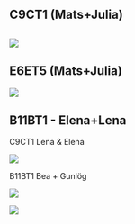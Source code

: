
## C9CT1 (Mats+Julia)

![](https://ws.spraakbanken.gu.se/ws/swell/png?23-02-2018%20%E2%90%A4%20Hej%20Maria%3A1%3A'firstname%3Afemale'%20!%20%E2%90%A4%20Jag%20%C3%A4r%3AL%3AL-W%20bra%20.%20Hoppas%20at%3AO%20allt%20%C3%A4r%20bra%20med%20dih%3AO%20ocks%C3%A5%20.%20Jag%20saknar%20dig%20mycket%20.%20Jag%20har%20l%C3%A4st%20ditt%20mejlet%3AM-DEF%20.%20%E2%90%A4%20Jag%20ger%20dig%20n%C3%A5got%3AM-NUM%20tips%20f%C3%B6r%20att%20hitta%20nya%20v%C3%A4nner%20d%C3%A4r%20.%20%E2%90%A4%20F%C3%B6r%20det%20f%C3%B6rsta%20f%C3%B6rs%C3%B6ka%3AM-VERB%20du%3AC%20att%20prata%20med%20dina%20arbetskamrater%20mellan~mellan%3AL%3AL-W%20pause%3AO%20eller%20lunch%3AO-COMP%20tid%20.%20Du%20kan%20g%C3%A5%20och%20ha%3AL%3AL-W%20kaffee%3AO%20p%C3%A5%20fritiden%20eller%20can%3AO%3AS-finV%20du%40s70~%40s70%20bjuda%20de%3AM-CASE%20p%C3%A5%20middagen%3AM-DEF%20p%C3%A5%20helgen%20.%20%E2%90%A4%20%C3%84ven~%C3%84ven%3AS-adv%20kan%40s80~%40s80%3AS-finV%20du%40s81~%40s81%3AC%20g%C3%A5%20p%C3%A5%20bio%20p%C3%A5%20fritiden%20.%20Dessutom%20f%C3%B6rs%C3%B6ka%3AM-VERB%20att%20prata%20dina%20grannar%20.%20F%C3%B6r%20det%20kan%20du%20bjuda%20de%40s100~%40s100%3AM-CASE%20p%C3%A5%3AS-R%20hemma~hemma%3AL-W%3AS-adv%20.%20Du%20kan%20k%C3%A4nner%3AM-VERB%20mer~mer%3AS-adv%20dina%20grannar%20om%20du%20g%C3%A5%40s112~%40s112%3AM-VERB%20att%40s113~%40s113%3AS-W%20promenera~promenera%3AM-VERB%20med%20dem%20p%C3%A5%20fritiden%20.%20F%C3%B6rs%C3%B6k%20att%20m%C3%B6ten%3AL%3AL-W%20dina%20grannar%20snart%20!%20Jag%20hoppas%20att%20mina%20tips%20fungerar%20f%C3%B6r%20dig%20.%20%E2%90%A4%20Vi%20ses%20snart%20!%20%E2%90%A4%20Kram%20%E2%90%A4%20Kim%3A2%3A'firstname%3Aunknown'%20Johansson%3A3%3Asurname%20%E2%90%A4%2F%2F23-02-2018%20%E2%90%A4%20Hej%20Maria%20!%20%E2%90%A4%20Jag%20m%C3%A5r%20bra%20.%20Hoppas%20att%20allt%20%C3%A4r%20bra%20med%20dig%20ocks%C3%A5%20.%20Jag%20saknar%20dig%20mycket%20.%20Jag%20har%20l%C3%A4st%20ditt%20mejl%20.%20%E2%90%A4%20Jag%20ger%20dig%20n%C3%A5gra%20tips%20f%C3%B6r%20att%20hitta%20nya%20v%C3%A4nner%20d%C3%A4r%20.%20%E2%90%A4%20F%C3%B6r%20det%20f%C3%B6rsta%20f%C3%B6rs%C3%B6k%20att%20prata%20med%20dina%20arbetskamrater%20under~mellan%20en~mellan%20paus%20eller%20lunchtid%20.%20Du%20kan%20g%C3%A5%20och%20dricka%20kaffe%20p%C3%A5%20fritiden%20eller%20du~%40s70%20kan%20bjuda%20dem%20p%C3%A5%20middag%20p%C3%A5%20helgen%20.%20%E2%90%A4%20Du~%40s81%20kan~%40s80%20%C3%A4ven~%C3%84ven%20g%C3%A5%20p%C3%A5%20bio%20p%C3%A5%20fritiden%20.%20Dessutom%20f%C3%B6rs%C3%B6k%20att%20prata%20med%3AS-M%20dina%20grannar%20.%20F%C3%B6r%20att%3AS-M%20g%C3%B6ra%3AL-M%20det%20kan%20du%20bjuda%20hem~hemma%20dem~%40s100%20.%20Du%20kan%20l%C3%A4ra%3AL-M%20k%C3%A4nna%20dina%20grannar%20mer~mer%20om%20du%20g%C3%A5r~%40s112%20och~%40s113%20promenerar~promenera%20med%20dem%20p%C3%A5%20fritiden%20.%20F%C3%B6rs%C3%B6k%20att%20tr%C3%A4ffa%20dina%20grannar%20snart%20!%20Jag%20hoppas%20att%20mina%20tips%20fungerar%20f%C3%B6r%20dig%20.%20%E2%90%A4%20Vi%20ses%20snart%20!%20%E2%90%A4%20Kram%20%E2%90%A4%20Kim%20Johansson%20%E2%90%A4)
---

## E6ET5 (Mats+Julia)

![](https://ws.spraakbanken.gu.se/ws/swell/png?'%EF%BB%BF%20Tusen'%20g%C3%A5nger%20starkare%20%E2%90%A4%20Novellen%3AL-FL%20%22%20Tusen%20g%C3%A5nger%20starkare%20%22%20av%20Christina%20Herrstr%C3%B6m%20handlar%20om%20en%20v%C3%A4ldigt%20viktig%20fr%C3%A5ga%20i%20samh%C3%A4llet%20%2C%20om%20styrkan%20mellan%20de%20tv%C3%A5%20k%C3%B6nen%20%28%20flickor%20och%20pojkar%20%29%20i%20skolan%20.%40s35~%40s35%3AP-W%20D%C3%A4r%3AC%20det%20bara%20%C3%A4r%20de%20starka%20pojkarna%20som%20kan%20ha%20sina%20r%C3%A4ttigheter%20och%20g%C3%B6ra%20som%20de%20vill%20medan%20de%20svaga%20eleverna%20inte%20f%C3%A5r%20g%C3%B6ra%20n%C3%A5got%20annat%20%C3%A4n%20att%20sitta%20ensamma%20och%20lyda%20order%20.%20%E2%90%A4%20I%20de%20l%C3%A4gre%20klasserna%20var%20de%20en%20glad%20klass%20%2C%20livliga%20%2C%20upprymda%20%2C%20fulla%20av%20energi%20och%20gl%C3%A4dje%20%2C%20pigga%20%2C%20laddade%20och%20livfulla%20.%20Medan%20nu%20%C3%A4r%20det%20bara%20de%20starka%20pojkarna%20som%20har%20makt%20och%20det%20finns%20inte%20ens%20utrymme%20till%20att%20n%C3%A5gon%20flicka%20dyker%20upp%20och%20bekr%C3%A4ftar%20sig%20sj%C3%A4lv%20med%20sin%20egen%20personlighet%20.%20M%C3%A5nga%20gr%C3%A4nser%20ritades%20mellan%20k%C3%B6nen%20men%20man%20l%C3%A5tsades%20inte%20se%20dem%20eftersom%20man%20inte%20fick%20se%20dem%20och%20prata%20om%20dem%3AP-M%20allts%C3%A5%20fanns%20det%20ingen%20j%C3%A4mst%C3%A4lldhet%20.%20%E2%90%A4%20Allting%20fortsatt%3AM-VERB%20s%C3%A5%20h%C3%A4r%20tills%20Saga%20kom%20.%20Saga%20%2C%20den%20starka%20tjejen%20som%20har%20ett%20stort%20sj%C3%A4lvf%C3%B6rtroende%20%2C%20sina%20egna%20tankar%20och%20sin%20unika%20personlighet%20.%20Saga%20p%C3%A5verkar%20hela%20klassen%20i%20synnerhet%20%2C%3AP-R%20Signe%20%2C%20den%20blyga%20och%20tillbakadragna%20tjejen%20som%20%C3%A4r%20ensam%20och%20r%C3%A4dd%20f%C3%B6r%20allt%20.%40s205~%40s205%3AP-W%20D%C3%A4r%3AC%20Sagas%20styrka%20g%C3%B6r%20s%C3%A5%20att%20det%20blir%20tv%C3%A5%20planhalvor%20i%20klassen%3AP-M%20en%20f%C3%B6r%20killarna%20och%20en%20f%C3%B6r%20tjejerna%20.%20Alla%20b%C3%B6rjar%20nu%20se%20reglarna%3AM-F%20som%20var%20g%C3%B6mda%20och%20man%20inte%20fick%20tala%20om%20dem%3AS-R%20.%20Dessutom%20b%C3%B6jar%3AO%20de%20t%C3%A4nka%20att%20nu%20finns%20det%20n%C3%A5gon%20som%20kan%20g%C3%B6ra%20om%C3%B6jliga%20saker%20och%20inte%20bryr%20sig%20om%20vad%20de%3AS-R%20alla%20andra%20tycker%20om%20detta%20.%20Signes%20tankar%20b%C3%B6rjar%20ocks%C3%A5%20p%C3%A5verkas%20av%20Saga%20d%C3%A4r%20hon%20dr%C3%B6mmer%20om%20att%20Saga%20blir%20n%C3%A5gonting%20stort%20i%20framtiden%20och%20visar%20f%C3%B6r%20hela%20v%C3%A4rlden%20vad%20en%20kvinna%20kan%20g%C3%B6ra%20f%C3%B6r%20denna%20v%C3%A4rld%20.%20Allts%C3%A5%20kan%20man%20se%20att%20Signe%20blir%20%C3%A4nnu%20starkare%20nu%20men%20bara%20inifr%C3%A5n%20.%20%E2%90%A4%20Idag%20h%C3%A4nder%20det%20f%C3%B6r%3AS-R%20s%C3%A4llan%20att%20man%20ser%20planhalvor%20i%20de%20svenska%20skolorna%20respektive%20det%20svenska%20samh%C3%A4llet%20eftersom%20de%20gr%C3%A4nserna%3AM-DEF%20som%20fanns%20mellan%20kvinnor%20och%20m%C3%A4n%20har%40s342~%40s342%20n%C3%A4stan%3AS-adv%20f%C3%B6rsvunnit%20.%20K%C3%B6n%20idag%20spelar%20inte%20en%20stor%20roll%20i%20samh%C3%A4llet%20och%20skillnaden%20mellan%20de%20tv%C3%A5%20k%C3%B6nen%20%C3%A4r%20liten%20.%20Om%20det%20h%C3%A4nder%20att%20det%20finns%20planhalvor%20s%C3%A5%20kan%20det%20bero%20p%C3%A5%20blyghet%20%2C%20os%C3%A4kerhet%20%2C%20r%C3%A4dsla%20eller%20socialfobi%3AO-COMP%20.%20I%20detta%20sammanhang%20har%20jag%20en%20tanke%20om%20planhalvor%20i%20skolan%20eller%20i%20samh%C3%A4llet%20%C3%A4r%3AS-R%20att%20om%20barn%20i%20skolan%20v%C3%A4xer%20upp%20med%20aggressivitet%20mot%20varandra%20kan%20det%20p%C3%A5verka%20deras%20roll%20i%20samh%C3%A4llet%20negativt%20i%20framtiden%20som%20m%C3%A4n%20och%20kvinnor%20.%20D%C3%A4r%20de%40s426~%40s426%20kommer%3AS-finV%20att%20utmana%20varandra%20ist%C3%A4llet%20f%C3%B6r%20att%20de%20medverkar%20tillsammans%20f%C3%B6r%20att%20utveckla%20samh%C3%A4llet%20.%20Detta%20kan%20p%C3%A5%20n%C3%A5got%20s%C3%A4tt%20f%C3%B6rhindra%20att%20utvecklingen%20g%C3%A5r%20snabbare%20i%20detta%3AM-DEF%20samh%C3%A4lle%3AM-DEF%20.%20%E2%90%A4%20Vem%20%C3%A4r%20det%20som%20%C3%A4r%20sj%C3%A4lvs%C3%A4ker%20%2C%20personlig%20%2C%20som%20kan%20bekr%C3%A4fta%20sig%20sj%C3%A4lv%20med%20sin%20unik%3AM-DEF%20personlighet%20%2C%20uttrycka%20sig%20utan%20att%20bry%20sig%20om%20vad%20de%20andra%20ska%20s%C3%A4ga%20och%20som%20inte%20%C3%A4r%20r%C3%A4dd%20f%C3%B6r%20n%C3%A5gon%20eller%20n%C3%A5got%20%3F%20Jo%20%2C%20det%20%C3%A4r%20den%20starka%20personen%20som%20har%20alla%20de%20h%C3%A4r%20egenskaperna%20%2C%20det%20%C3%A4r%20Saga%20.%20Men%20det%20%C3%A4r%20v%C3%A4rt%20att%20n%C3%A4mna%20att%20styrkan%20kommer%20inifr%C3%A5n%20f%C3%B6rst%20.%20D%C3%A4rf%C3%B6r%20tror%20jag%20att%20Signe%20%C3%A4r%40s533~%40s533%3AS-CON%20p%C3%A5~%40s533%20v%C3%A4g~%40s533%20till~%40s533%20att%20bli%20stark%20som%20Saga%20%C3%A4ven%20om%20jag%20inte%20har%20l%C3%A4st%20hela%20romanen%20.%20%E2%90%A4%20Att%20vara%20stark%20betyder%20att%20ha%20alla%20de%20ovanst%C3%A5ende%20egenskaperna%20men%20att%20vara%20j%C3%A4mlik%20%C3%A4r%20att%20ha%20samma%20v%C3%A4rde%20som%20de%3AS-R%20alla%20andra%20.%20Ingen%20har%20h%C3%B6gre%20v%C3%A4rde%20%C3%A4n%20n%C3%A5gon%20annan%20i%20samh%C3%A4llet%20%2C%20inte%20ens%20killarna%20.%20J%C3%A4mlik%20%C3%A4r%20Saga%20%2C%20tycker%20Signe%20.%20%E2%90%A4%20N%C3%A4r%20n%C3%A5gon%20stark%20person%20kommer%20och%20v%C3%A5gar%20protestera%20mot%20or%C3%A4ttvisan%20och%20f%C3%B6rtrycket%20kommer%20de%20or%C3%A4ttvisa%20personerna%20som%20vill%20ha%20makt%20naturligtvis%20att%20reagera%20mot%20detta%20.%20Det%20som%20har%20h%C3%A4nt%20med%20Saga%20.%20Killarna%20som%20%C3%A4r%20machoegon%20har%20blivit%20uppr%C3%B6rda%20p%C3%A5%20henne%20f%C3%B6r%20de%20tycker%20att%20det%20bara%20%C3%A4r%20de%20som%20har%20r%C3%A4tt%20att%20g%C3%B6ra%20vad%20som%20helst%20i%20klassen%20.%20%C3%84ven%20l%C3%A4rarna%20%2C%20de%20har%20ocks%C3%A5%20blivit%20arga%20p%C3%A5%20henne%20eftersom%20hon%20%C3%A4r%20en%3AM-DEF%20tjej%20%2C%20och%20tjejen%3AO%20f%C3%A5r%20inte%20protestera%20d%C3%A5%3AS-R%20.%20%E2%90%A4%20J%C3%A4mst%C3%A4lldheten%20i%20ett%20samh%C3%A4lle%20%C3%A4r%20den%20grunden%3AM-DEF%20som%20hj%C3%A4lper%20detta%20samh%C3%A4lles%20utveckling%20att%20g%C3%A5%20snabbare%20.%20D%C3%A4rf%C3%B6r%20anser%20jag%20att%20man%20alltid%20borde%20f%C3%B6rs%C3%B6ka%20sudda%20ut%20gr%C3%A4nsen%20mellan%20flicka%20och%20pojke%20%2C%20kvinna%20och%20man%20.%20Det%20kan%20man%20g%C3%B6ra%20genom%20att%20ge%20dem%20samma%20r%C3%A4ttigheter%20och%20skyldigheter%20.%20Denna%20fr%C3%A5ga%20p%C3%A5minde%20mig%20om%20ett%20fint%20ordspr%C3%A5k%20som%20jag%20har%20l%C3%A4st%20n%C3%A5gon%20g%C3%A5ng%20och%20det%20har%20f%C3%A5tt%20mig%20att%20skratta%20mycket%20%2C%20%22%20Kvinnorna%20m%C3%A5ste%20bli%20b%C3%A4ttre%20p%C3%A5%20tre%20omr%C3%A5den%20om%20de%20vill%20uppn%C3%A5%20full%20j%C3%A4mst%C3%A4lldhet%20med%20m%C3%A4nnen%20'%3A'%20de%20m%C3%A5ste%20sluta%20att%20vara%20r%C3%A4dda%20f%C3%B6r%20m%C3%B6ss%20%2C%20de%20m%C3%A5ste%20delta%20i%20tyngdlyftningst%C3%A4vlingar%20och%20de%20m%C3%A5ste%20l%C3%A4ra%20sig%20att%20komponera%20musik%20.%20%22%20%E2%90%A4%20Jag%20ska%20bara%20plocka%20ut%20ett%20citat%20f%C3%B6r%20jag%20har%20skrivit%20f%C3%B6r%20mycket%20nu%20.%20%E2%90%A4%20%22%20Det%20var%20det%20som%20hade%20h%C3%A4nt%20.%20Hos%20mig%20%2C%20hos%20oss%20%2C%20p%C3%A5%20v%C3%A5r%20skolg%C3%A5rd%20.%20Speglarna%20blev%20viktigare%20%C3%A4n%20allt%20%22%20Jag%20har%20valt%20detta%20citat%20eftersom%20det%20som%3AS-R%20fortfarande%20h%C3%A4nder%20i%20samh%C3%A4llet%20.%20Det%20ber%C3%B6rde%20mig%20f%C3%B6r%20jag%20hade%3AM-VERB%20m%C3%B6tt%20m%C3%A5nga%20som%20t%C3%A4nker%20s%C3%A5%20h%C3%A4r%20.%20De%20bryr%20sig%20bara%20om%20utseendet%20utan%20att%20t%C3%A4nka%20p%C3%A5%20det%20som%20ligger%3AL-W%20i%20huvudet%20.%20Jag%20tycker%20att%20man%20kan%20vara%20v%C3%A4ldigt%20snygg%20och%20duktig%20p%C3%A5%20samma%20g%C3%A5ng%20.%20%E2%90%A4%20Kim%3A1%3A'firstname%3Aunknown'%20Svensson%3A2%3Asurname%20%E2%90%A4%20%E2%90%A4%20%E2%90%A4%20%E2%90%A4%20%E2%90%A4%20%E2%90%A4%20%E2%90%A4%20%E2%90%A4%20%E2%90%A4%20%E2%90%A4%20%E2%90%A4%2F%2F'%EF%BB%BF%20Tusen'%20g%C3%A5nger%20starkare%20%E2%90%A4%20Novellen%20%22%20Tusen%20g%C3%A5nger%20starkare%20%22%20av%20Christina%20Herrstr%C3%B6m%20handlar%20om%20en%20v%C3%A4ldigt%20viktig%20fr%C3%A5ga%20i%20samh%C3%A4llet%20%2C%20om%20styrkan%20mellan%20de%20tv%C3%A5%20k%C3%B6nen%20(%20flickor%20och%20pojkar%20)%20i%20skolan%20%2C~%40s35%20d%C3%A4r%20det%20bara%20%C3%A4r%20de%20starka%20pojkarna%20som%20kan%20ha%20sina%20r%C3%A4ttigheter%20och%20g%C3%B6ra%20som%20de%20vill%20medan%20de%20svaga%20eleverna%20inte%20f%C3%A5r%20g%C3%B6ra%20n%C3%A5got%20annat%20%C3%A4n%20att%20sitta%20ensamma%20och%20lyda%20order%20.%20%E2%90%A4%20I%20de%20l%C3%A4gre%20klasserna%20var%20de%20en%20glad%20klass%20%2C%20livliga%20%2C%20upprymda%20%2C%20fulla%20av%20energi%20och%20gl%C3%A4dje%20%2C%20pigga%20%2C%20laddade%20och%20livfulla%20.%20Medan%20nu%20%C3%A4r%20det%20bara%20de%20starka%20pojkarna%20som%20har%20makt%20och%20det%20finns%20inte%20ens%20utrymme%20till%20att%20n%C3%A5gon%20flicka%20dyker%20upp%20och%20bekr%C3%A4ftar%20sig%20sj%C3%A4lv%20med%20sin%20egen%20personlighet%20.%20M%C3%A5nga%20gr%C3%A4nser%20ritades%20mellan%20k%C3%B6nen%20men%20man%20l%C3%A5tsades%20inte%20se%20dem%20eftersom%20man%20inte%20fick%20se%20dem%20och%20prata%20om%20dem%2C%20allts%C3%A5%20fanns%20det%20ingen%20j%C3%A4mst%C3%A4lldhet%20.%20%E2%90%A4%20Allting%20fortsatte%20s%C3%A5%20h%C3%A4r%20tills%20Saga%20kom%20.%20Saga%20%2C%20den%20starka%20tjejen%20som%20har%20ett%20stort%20sj%C3%A4lvf%C3%B6rtroende%20%2C%20sina%20egna%20tankar%20och%20sin%20unika%20personlighet%20.%20Saga%20p%C3%A5verkar%20hela%20klassen%20%2C%3AP-M%20i%20synnerhet%20Signe%20%2C%20den%20blyga%20och%20tillbakadragna%20tjejen%20som%20%C3%A4r%20ensam%20och%20r%C3%A4dd%20f%C3%B6r%20allt%20%2C~%40s205%20d%C3%A4r%20Sagas%20styrka%20g%C3%B6r%20s%C3%A5%20att%20det%20blir%20tv%C3%A5%20planhalvor%20i%20klassen%2C%20en%20f%C3%B6r%20killarna%20och%20en%20f%C3%B6r%20tjejerna%20.%20Alla%20b%C3%B6rjar%20nu%20se%20reglerna%20som%20var%20dolda%20och%20man%20inte%20fick%20tala%20om%20.%20Dessutom%20b%C3%B6rjar%20de%20t%C3%A4nka%20att%20nu%20finns%20det%20n%C3%A5gon%20som%20kan%20g%C3%B6ra%20om%C3%B6jliga%20saker%20och%20inte%20bryr%20sig%20om%20vad%20alla%20andra%20tycker%20om%20detta%20.%20Signes%20tankar%20b%C3%B6rjar%20ocks%C3%A5%20p%C3%A5verkas%20av%20Saga%20d%C3%A4r%20hon%20dr%C3%B6mmer%20om%20att%20Saga%20blir%20n%C3%A5gonting%20stort%20i%20framtiden%20och%20visar%20f%C3%B6r%20hela%20v%C3%A4rlden%20vad%20en%20kvinna%20kan%20g%C3%B6ra%20f%C3%B6r%20denna%20v%C3%A4rld%20.%20Allts%C3%A5%20kan%20man%20se%20att%20Signe%20blir%20%C3%A4nnu%20starkare%20nu%20men%20bara%20inifr%C3%A5n%20.%20%E2%90%A4%20Idag%20h%C3%A4nder%20det%20s%C3%A4llan%20att%20man%20ser%20planhalvor%20i%20de%20svenska%20skolorna%20respektive%20det%20svenska%20samh%C3%A4llet%20eftersom%20de%20gr%C3%A4nser%20som%20fanns%20mellan%20kvinnor%20och%20m%C3%A4n%20n%C3%A4stan%20'har%20'~%40s342%20f%C3%B6rsvunnit%20.%20K%C3%B6n%20idag%20spelar%20inte%20en%20stor%20roll%20i%20samh%C3%A4llet%20och%20skillnaden%20mellan%20de%20tv%C3%A5%20k%C3%B6nen%20%C3%A4r%20liten%20.%20Om%20det%20h%C3%A4nder%20att%20det%20finns%20planhalvor%20s%C3%A5%20kan%20det%20bero%20p%C3%A5%20blyghet%20%2C%20os%C3%A4kerhet%20%2C%20r%C3%A4dsla%20eller%20social%20fobi%20.%20I%20detta%20sammanhang%20har%20jag%20en%20tanke%20om%20planhalvor%20i%20skolan%20eller%20i%20samh%C3%A4llet%20%2C%3AC%20att%20om%20barn%20i%20skolan%20v%C3%A4xer%20upp%20med%20aggressivitet%20mot%20varandra%20kan%20det%20p%C3%A5verka%20deras%20roll%20i%20samh%C3%A4llet%20negativt%20i%20framtiden%20som%20m%C3%A4n%20och%20kvinnor%20.%20D%C3%A4r%20kommer%20de~%40s426%20att%20utmana%20varandra%20ist%C3%A4llet%20f%C3%B6r%20att%20de%20medverkar%20tillsammans%20f%C3%B6r%20att%20utveckla%20samh%C3%A4llet%20.%20Detta%20kan%20p%C3%A5%20n%C3%A5got%20s%C3%A4tt%20f%C3%B6rhindra%20att%20utvecklingen%20g%C3%A5r%20snabbare%20i%20samh%C3%A4llet%20.%20%E2%90%A4%20Vem%20%C3%A4r%20det%20som%20%C3%A4r%20sj%C3%A4lvs%C3%A4ker%20%2C%20personlig%20%2C%20som%20kan%20bekr%C3%A4fta%20sig%20sj%C3%A4lv%20med%20sin%20unika%20personlighet%20%2C%20uttrycka%20sig%20utan%20att%20bry%20sig%20om%20vad%20de%20andra%20ska%20s%C3%A4ga%20och%20som%20inte%20%C3%A4r%20r%C3%A4dd%20f%C3%B6r%20n%C3%A5gon%20eller%20n%C3%A5got%20%3F%20Jo%20%2C%20det%20%C3%A4r%20den%20starka%20personen%20som%20har%20alla%20de%20h%C3%A4r%20egenskaperna%20%2C%20det%20%C3%A4r%20Saga%20.%20Men%20det%20%C3%A4r%20v%C3%A4rt%20att%20n%C3%A4mna%20att%20styrkan%20kommer%20inifr%C3%A5n%20f%C3%B6rst%20.%20D%C3%A4rf%C3%B6r%20tror%20jag%20att%20Signe%20%C3%A4r~%40s533%20p%C3%A5~%40s533%20'v%C3%A4g%20'~%40s533%20att%20bli%20stark%20som%20Saga%20%C3%A4ven%20om%20jag%20inte%20har%20l%C3%A4st%20hela%20romanen%20.%20%E2%90%A4%20Att%20vara%20stark%20betyder%20att%20ha%20alla%20de%20ovanst%C3%A5ende%20egenskaperna%20men%20att%20vara%20j%C3%A4mlik%20%C3%A4r%20att%20ha%20samma%20v%C3%A4rde%20som%20alla%20andra%20.%20Ingen%20har%20h%C3%B6gre%20v%C3%A4rde%20%C3%A4n%20n%C3%A5gon%20annan%20i%20samh%C3%A4llet%20%2C%20inte%20ens%20killarna%20.%20J%C3%A4mlik%20%C3%A4r%20Saga%20%2C%20tycker%20Signe%20.%20%E2%90%A4%20N%C3%A4r%20n%C3%A5gon%20stark%20person%20kommer%20och%20v%C3%A5gar%20protestera%20mot%20or%C3%A4ttvisan%20och%20f%C3%B6rtrycket%20kommer%20de%20or%C3%A4ttvisa%20personerna%20som%20vill%20ha%20makt%20naturligtvis%20att%20reagera%20mot%20detta%20.%20Det%20som%20har%20h%C3%A4nt%20med%20Saga%20.%20Killarna%20som%20%C3%A4r%20machoegon%20har%20blivit%20uppr%C3%B6rda%20p%C3%A5%20henne%20f%C3%B6r%20de%20tycker%20att%20det%20bara%20%C3%A4r%20de%20som%20har%20r%C3%A4tt%20att%20g%C3%B6ra%20vad%20som%20helst%20i%20klassen%20.%20%C3%84ven%20l%C3%A4rarna%20%2C%20de%20har%20ocks%C3%A5%20blivit%20arga%20p%C3%A5%20henne%20eftersom%20hon%20%C3%A4r%20tjej%20%2C%20och%20tjejer%20f%C3%A5r%20inte%20protestera%20.%20%E2%90%A4%20J%C3%A4mst%C3%A4lldheten%20i%20ett%20samh%C3%A4lle%20%C3%A4r%20den%20grund%20som%20hj%C3%A4lper%20detta%20samh%C3%A4lles%20utveckling%20att%20g%C3%A5%20snabbare%20.%20D%C3%A4rf%C3%B6r%20anser%20jag%20att%20man%20alltid%20borde%20f%C3%B6rs%C3%B6ka%20sudda%20ut%20gr%C3%A4nsen%20mellan%20flicka%20och%20pojke%20%2C%20kvinna%20och%20man%20.%20Det%20kan%20man%20g%C3%B6ra%20genom%20att%20ge%20dem%20samma%20r%C3%A4ttigheter%20och%20skyldigheter%20.%20Denna%20fr%C3%A5ga%20p%C3%A5minde%20mig%20om%20ett%20fint%20ordspr%C3%A5k%20som%20jag%20har%20l%C3%A4st%20n%C3%A5gon%20g%C3%A5ng%20och%20det%20har%20f%C3%A5tt%20mig%20att%20skratta%20mycket%20%2C%20%22%20Kvinnorna%20m%C3%A5ste%20bli%20b%C3%A4ttre%20p%C3%A5%20tre%20omr%C3%A5den%20om%20de%20vill%20uppn%C3%A5%20full%20j%C3%A4mst%C3%A4lldhet%20med%20m%C3%A4nnen%20'%3A'%20de%20m%C3%A5ste%20sluta%20att%20vara%20r%C3%A4dda%20f%C3%B6r%20m%C3%B6ss%20%2C%20de%20m%C3%A5ste%20delta%20i%20tyngdlyftningst%C3%A4vlingar%20och%20de%20m%C3%A5ste%20l%C3%A4ra%20sig%20att%20komponera%20musik%20.%20%22%20%E2%90%A4%20Jag%20ska%20bara%20plocka%20ut%20ett%20citat%20f%C3%B6r%20jag%20har%20skrivit%20f%C3%B6r%20mycket%20nu%20.%20%E2%90%A4%20%22%20Det%20var%20det%20som%20hade%20h%C3%A4nt%20.%20Hos%20mig%20%2C%20hos%20oss%20%2C%20p%C3%A5%20v%C3%A5r%20skolg%C3%A5rd%20.%20Speglarna%20blev%20viktigare%20%C3%A4n%20allt%20%22%20Jag%20har%20valt%20detta%20citat%20eftersom%20det%20fortfarande%20h%C3%A4nder%20i%20samh%C3%A4llet%20.%20Det%20ber%C3%B6rde%20mig%20f%C3%B6r%20jag%20har%20m%C3%B6tt%20m%C3%A5nga%20som%20t%C3%A4nker%20s%C3%A5%20h%C3%A4r%20.%20De%20bryr%20sig%20bara%20om%20utseendet%20utan%20att%20t%C3%A4nka%20p%C3%A5%20det%20som%20finns%20i%20huvudet%20.%20Jag%20tycker%20att%20man%20kan%20vara%20v%C3%A4ldigt%20snygg%20och%20duktig%20p%C3%A5%20samma%20g%C3%A5ng%20.%20%E2%90%A4%20Kim%20Svensson%20%E2%90%A4%20%E2%90%A4%20%E2%90%A4%20%E2%90%A4%20%E2%90%A4%20%E2%90%A4%20%E2%90%A4%20%E2%90%A4%20%E2%90%A4%20%E2%90%A4%20%E2%90%A4)

## B11BT1 - Elena+Lena 

C9CT1 Lena & Elena



![](https://ws.spraakbanken.gu.se/ws/swell/png?23-02-2018%20%E2%90%A4%20Hej%20Maria%3A1%3A'firstname%3Afemale'%20!%20%E2%90%A4%20Jag%20%C3%A4r%3AL-W%20bra%20.%20Hoppas%20at%3AO%20allt%20%C3%A4r%20bra%20med%20dih%3AO%20ocks%C3%A5%20.%20Jag%20saknar%20dig%20mycket%20.%20Jag%20har%20l%C3%A4st%20ditt%20mejlet%3AM-DEF%20.%20%E2%90%A4%20Jag%20ger%20dig%20n%C3%A5got%3AM-NUM%20tips%20f%C3%B6r%20att%20hitta%20nya%20v%C3%A4nner%20d%C3%A4r%20.%20%E2%90%A4%20F%C3%B6r%20det%20f%C3%B6rsta%20f%C3%B6rs%C3%B6ka%3AM-VERB%20du%3AS-R%20att%20prata%20med%20dina%20arbetskamrater%20mellan~mellan%3AL-W%20pause%3AO%20eller%20lunch%3AO-COMP%20tid%20.%20Du%20kan%20g%C3%A5%20och%20ha%3AL-W%20kaffee%3AO%20p%C3%A5%20fritiden%20eller%20can%3AO%3AS-finV%20du%40s70~%40s70%20bjuda%20de%3AM-CASE%20p%C3%A5%20middagen%3AM-DEF%20p%C3%A5%20helgen%20.%20%E2%90%A4%20%C3%84ven~%C3%84ven%3AS-adv%20kan%3AS-finV%20du%40s81~%40s81%3AC%20g%C3%A5%20p%C3%A5%20bio%20p%C3%A5%20fritiden%20.%20Dessutom%20f%C3%B6rs%C3%B6ka%3AM-VERB%20att%20prata%20dina%20grannar%20.%20F%C3%B6r%20det%20kan%20du%20bjuda%20de%40s100~%40s100%3AM-CASE%20p%C3%A5%3AS-R%20hemma~hemma%3AL%3AL-W%3AS-adv%20.%20Du%20kan%20k%C3%A4nner~k%C3%A4nner%3AL%3AM-VERB%20mer~mer%3AS-adv%20dina%20grannar%20om%20du%20g%C3%A5%40s112~%40s112%3AM-VERB%20att%40s113~%40s113%3AL-W%20promenera~promenera%3AM-VERB%20med%20dem%20p%C3%A5%20fritiden%20.%20F%C3%B6rs%C3%B6k%20att%20m%C3%B6ten%3AL%20dina%20grannar%20snart%20!%20Jag%20hoppas%20att%20mina%20tips%20fungerar%20f%C3%B6r%20dig%20.%20%E2%90%A4%20Vi%20ses%20snart%20!%20%E2%90%A4%20Kram%20%E2%90%A4%20Kim%3A2%3A'firstname%3Aunknown'%20Johansson%3A3%3Asurname%20%E2%90%A4%2F%2F23-02-2018%20%E2%90%A4%20Hej%20Maria%20!%20%E2%90%A4%20Jag%20m%C3%A5r%20bra%20.%20Hoppas%20att%20allt%20%C3%A4r%20bra%20med%20dig%20ocks%C3%A5%20.%20Jag%20saknar%20dig%20mycket%20.%20Jag%20har%20l%C3%A4st%20ditt%20mejl%20.%20%E2%90%A4%20Jag%20ger%20dig%20n%C3%A5gra%20tips%20f%C3%B6r%20att%20hitta%20nya%20v%C3%A4nner%20d%C3%A4r%20.%20%E2%90%A4%20F%C3%B6r%20det%20f%C3%B6rsta%20f%C3%B6rs%C3%B6k%20att%20prata%20med%20dina%20arbetskamrater%20under~mellan%20en~%3AS-M%20paus%20eller%20lunchtid%20.%20Du%20kan%20g%C3%A5%20och%20dricka%20kaffe%20p%C3%A5%20fritiden%20eller%20du~%40s70%20kan%20bjuda%20dem%20p%C3%A5%20middag%20p%C3%A5%20helgen%20.%20%E2%90%A4%20Du~%40s81%20kan%20%C3%A4ven~%C3%84ven%20g%C3%A5%20p%C3%A5%20bio%20p%C3%A5%20fritiden%20.%20Dessutom%20f%C3%B6rs%C3%B6k%20att%20prata%20med%3AS-M%20dina%20grannar%20.%20F%C3%B6r%20att%3AS-M%20g%C3%B6ra%3AL-M%20det%20kan%20du%20bjuda%20hem~hemma%20dem~%40s100%20.%20Du%20kan%20l%C3%A4ra~k%C3%A4nner%20k%C3%A4nna~k%C3%A4nner%20dina%20grannar%20mer~mer%20om%20du%20g%C3%A5r~%40s112%20och~%40s113%20promenerar~promenera%20med%20dem%20p%C3%A5%20fritiden%20.%20F%C3%B6rs%C3%B6k%20att%20tr%C3%A4ffa%20dina%20grannar%20snart%20!%20Jag%20hoppas%20att%20mina%20tips%20fungerar%20f%C3%B6r%20dig%20.%20%E2%90%A4%20Vi%20ses%20snart%20!%20%E2%90%A4%20Kram%20%E2%90%A4%20Kim%20Johansson%20%E2%90%A4)

B11BT1 Bea + Gunlög 

![](https://ws.spraakbanken.gu.se/ws/swell/png?%EF%BB%BFB11BT1%20%E2%90%A4%20%E2%90%A4%20Konsekvenser%20av%20en%20frivillig%20svenskundervisning%20%E2%90%A4%20I%20Finland%20%C3%A4r%20undervisning%20i%20svenska%20obligatorisk%20i%20slutet%20av%20grundskolan%3AO-CAP%20och%20p%C3%A5%20gymnasiet%20.%20M%C3%A5nga%20kritiserar%20detta%20system%20och%20vill%20avskaffa%20%22%20tv%C3%A5ngssvenskan%20%22%20i%20finska%20skolor%20.%20Vilka%20konsekvenser%20skulle%20det%20f%C3%A5%20om%20undervisningen%20i%20svenska%20i%20st%C3%A4llet%20blev%20frivilligt%3AM-GEND%20%3F%20%E2%90%A4%20I%20artikel%3AM-DEF%20%22%20Svenska%20tynar%20i%20Finland%20%22%20%28%20Forskning%20%26%20Framsteg%20'2009%3A2'%20%29%20skriver%20Cecilia%20Christer%20Riad%20att%20svenska%20spr%C3%A5ket%20befinner%20sig%20nu%20i%20ett%20tr%C3%A4ngt%20l%C3%A4ge%20trots%20att%20Finland%20var%20en%20del%20av%20Sverige%20under%20600%C3%A5r%3AOBS!%20och%20att%20svenskan%20haft%20status%20av%20nationalspr%C3%A5k%20i%20Finland%20.%20%C3%85r%201917%20efter%20att%20Finland%20blivit%20sj%C3%A4lvst%C3%A4ndigt%20lagf%C3%A4stes%20b%C3%A5de%20finskan%20och%20svenskan%20nationalspr%C3%A5k%3AOBS!%20d%C3%A5%3AC%20b%C3%B6rjade%20spr%C3%A5kbytet%20vilket%20ledde%20till%20att%20andelen%20av%3AS-R%20svensktalande%20minskade%20fr%C3%A5n%2014%20procent%20till%205.5%20procent%20.%20Minskningen%20av%20svensktalande%20kan%20ha%20berott%20ocks%C3%A5%40s138~%40s138%3AS-adv%20p%C3%A5%20att%20i%20Finland%20p%C3%A5gick%20en%20ideologi%20om%20att%20barn%20som%20%C3%A4r%20tv%C3%A5spr%C3%A5kiga%20%C3%A4r%20halvspr%C3%A5kiga%20och%20d%C3%A4rf%C3%B6r%20valde%20tv%C3%A5spr%C3%A5kiga%20familjer%20ofta%20finska%20.%20Hon%20till%C3%A4gger%20ocks%C3%A5%20att%20idag%20v%C3%A4ljer%2060%20%25%20av%20tv%C3%A5spr%C3%A5kiga%20familjer%20svenska%20vilket%20kan%20ha%20bromsat%20minskningen%20av%20svensktalande.s%C3%A4ger~%20Miirja%20Saari%20%2C%20professor%20emerita%20i%20nordiska%20spr%C3%A5k%20som%20%C3%A4ven%20till%C3%A4gger%20att%20svenskan%20%C3%A4r%20ett%20viktigt%20arv%20.%20%E2%90%A4%20Cecilia%20Riad%20h%C3%A4nvisar%20att%20svenskans%20st%C3%A4llning%20i%20skolan%20%C3%A4r%20v%C3%A4ldigt%20negativ%20.%20Sedan%20fem%20%C3%A5r%20%C3%A4r%20svenskan%20inte%20l%C3%A4ngre%20obligatorisk%20i%20studentexamen%20och%20m%C3%A5nga%20finnar%20kallar%20svenskan%20tv%C3%A5ngssvenskan%20.%20Och%20till%20och%20med%20i%20aff%C3%A4rerna%20i%20Helsingfors%20g%C3%A5r%20personalen%20ofta%20%C3%B6ver%20till%20engelska%20om%20man%20f%C3%B6rs%C3%B6ker%20tala%20svenska%20.%20Men%20s%C3%A5%20%C3%A4r%20det%20inte%20i%20hela%20landet%20p%C3%A5st%C3%A5r%20Torkel%20Jansson%20%2C%20proffesor%3AO%20i%20historia%20vid%20Uppsala%20universitetet%20%2C%40s267~%40s267%3AP-W%20han%3AC%20framh%C3%A5ller%20Vasa%20som%20ett%20gott%20exempel%20%2C%20den%20enda%20genuint%20tv%C3%A5spr%C3%A5kiga%20storstaden%20i%20Finland%20.%2F%2F%EF%BB%BFB11BT1%20%E2%90%A4%20%E2%90%A4%20Konsekvenser%20av%20en%20frivillig%20svenskundervisning%20%E2%90%A4%20I%20Finland%20%C3%A4r%20undervisning%20i%20svenska%20obligatorisk%20i%20slutet%20av%20grundskolan%20och%20p%C3%A5%20gymnasiet%20.%20M%C3%A5nga%20kritiserar%20detta%20system%20och%20vill%20avskaffa%20%22%20tv%C3%A5ngssvenskan%20%22%20i%20finska%20skolor%20.%20Vilka%20konsekvenser%20skulle%20det%20f%C3%A5%20om%20undervisningen%20i%20svenska%20i%20st%C3%A4llet%20blev%20frivillig%20%3F%20%E2%90%A4%20I%20artikeln%20%22%20Svenska%20tynar%20i%20Finland%20%22%20(%20Forskning%20%26%20Framsteg%20'2009%3A2'%20)%20skriver%20Cecilia%20Christer%20Riad%20att%20svenska%20spr%C3%A5ket%20befinner%20sig%20nu%20i%20ett%20tr%C3%A4ngt%20l%C3%A4ge%20trots%20att%20Finland%20var%20en%20del%20av%20Sverige%20under%20600%20%C3%A5r%20och%20att%20svenskan%20haft%20status%20av%20nationalspr%C3%A5k%20i%20Finland%20.%20%C3%85r%201917%20%2C%3AP-M%20efter%20att%20Finland%20blivit%20sj%C3%A4lvst%C3%A4ndigt%20%2C%3AP-M%20lagf%C3%A4stes%20b%C3%A5de%20finskan%20och%20svenskan%20som%3AS-M%20nationalspr%C3%A5k.%20D%C3%A5%20b%C3%B6rjade%20spr%C3%A5kbytet%20vilket%20ledde%20till%20att%20andelen%20svensktalande%20minskade%20fr%C3%A5n%2014%20procent%20till%205.5%20procent%20.%20Minskningen%20av%20svensktalande%20kan%20ocks%C3%A5~%40s138%20ha%20'berott%20'%20p%C3%A5%20att%20i%20Finland%20p%C3%A5gick%20en%20ideologi%20om%20att%20barn%20som%20%C3%A4r%20tv%C3%A5spr%C3%A5kiga%20%C3%A4r%20halvspr%C3%A5kiga%20och%20d%C3%A4rf%C3%B6r%20valde%20tv%C3%A5spr%C3%A5kiga%20familjer%20ofta%20finska%20.%20Hon%20till%C3%A4gger%20ocks%C3%A5%20att%20idag%20v%C3%A4ljer%2060%20%25%20av%20tv%C3%A5spr%C3%A5kiga%20familjer%20svenska%20vilket%20kan%20ha%20bromsat%20minskningen%20av%20svensktalande%2C~%3AOBS!%20s%C3%A4ger~%20Miirja%20Saari%20%2C%20professor%20emerita%20i%20nordiska%20spr%C3%A5k%20%2C%20som%20%C3%A4ven%20till%C3%A4gger%20att%20svenskan%20%C3%A4r%20ett%20viktigt%20arv%20.%20%E2%90%A4%20Cecilia%20Riad%20h%C3%A4nvisar%20till%3AS-M%20att%20svenskans%20st%C3%A4llning%20i%20skolan%20%C3%A4r%20v%C3%A4ldigt%20negativ%20.%20Sedan%20fem%20%C3%A5r%20%C3%A4r%20svenskan%20inte%20l%C3%A4ngre%20obligatorisk%20i%20studentexamen%20och%20m%C3%A5nga%20finnar%20kallar%20svenskan%20tv%C3%A5ngssvenskan%20.%20Och%20till%20och%20med%20i%20aff%C3%A4rerna%20i%20Helsingfors%20g%C3%A5r%20personalen%20ofta%20%C3%B6ver%20till%20engelska%20om%20man%20f%C3%B6rs%C3%B6ker%20tala%20svenska%20.%20Men%20s%C3%A5%20%C3%A4r%20det%20inte%20i%20hela%20landet%20p%C3%A5st%C3%A5r%20Torkel%20Jansson%20%2C%20professor%20i%20historia%20vid%20Uppsala%20universitetet%20.~%40s267%20Han%20framh%C3%A5ller%20Vasa%20som%20ett%20gott%20exempel%20%2C%20den%20enda%20genuint%20tv%C3%A5spr%C3%A5kiga%20storstaden%20i%20Finland%20.)

![](https://ws.spraakbanken.gu.se/ws/swell/png?Men%20s%C3%A5%20%C3%A4r%20det%20inte%20i%20hela%20landet%20p%C3%A5st%C3%A5r%20Torkel%20Jansson%20%2C%20proffesor%3AO%20i%20historia%20vid%20Uppsala%20universitetet%20%2C%40s267~%40s267%3AP-W%20han%3AC%20framh%C3%A5ller%20Vasa%20som%20ett%20gott%20exempel%20%2C%20den%20enda%20genuint%20tv%C3%A5spr%C3%A5kiga%20storstaden%20i%20Finland%20.%20Medelklassen%20inser%20numera%20nytta%3AM-DEF%20med%20att%20vara%20tv%C3%A5spr%C3%A5kig%20f%C3%B6r%20att%20beh%C3%A4rska%20svenska%20g%C3%B6r%20det%20l%C3%A4ttare%20att%20l%C3%A4ra%20sig%20indoeuropeiska%20spr%C3%A5k%20och%20det%20%C3%A4r%20nyckeln%20till%20Skandinavien%20skriver%20Ceccilia%20Riad%20.%20%E2%90%A4%20I%20den%20andra%20artikeln%20%22%20Tre%20r%C3%B6ster%20om%20svenskans%20st%C3%A4llning%20i%20Finland%20%22%20%28%20Parnass%20'2013%3A3'%20%29%20ber%C3%A4ttar%20Catharina%20S%C3%B6derbergh%20i%20sin%20artikel%20att%20Maria%20Tolpannen%3AOBS!%20som%20%C3%A4r%20finsk%20riksdagspolitiker%20och%20sannfinl%C3%A4ndare%3AOBS!%20anser%20att%20svenskan%20tar%20f%C3%B6r%20stor%20plats%20i%20det%20finska%20samh%C3%A4llet%20samt~samt%3AS-W%20%C3%A4r%40s359~%40s359%3AS-finV%20hon%20kritisk%20till%20obligatoriska%20svenskundervisningen%20i%20de%20finska%20skolorna%20.%20Samt%3AL-W%20till%C3%A4gger%20Maria%20Tolpannen%20att%20finlandssvenskarna%20har%20f%C3%B6r%20stor%20makt%20i%20samh%C3%A4llet%20i%20f%C3%B6rh%C3%A5llande%20till%20deras%20andel%20av%20befolkningen%20.%20Sedan%20beskriver%20Catharina%20S%C3%B6derbergh%20att%20tidigare%20presidenten%20i%20Finland%3AOBS!%20Martti%20Ahtisaari%3AOBS!%20%C3%B6vertygad%20om%20betydelsen%20av%20att%20v%C3%A4rna%20de%20b%C3%A5da%20officiella%20spr%C3%A5ken%20eftersom%20det%20h%C3%A5ller%20fast%20det%20nordiska%20samarbetet%20.%20Den%20tredje%20intervenerande%20personen%3AOBS!%20Tunja%3AO%20Nikko%20som%3AS-R%20%C3%A4r%20forskare%20vid%20Helsigfors%3AO%20handelsh%C3%B6gskola%3AOBS!%20trots%3AC%20att%20hon%20%C3%A4r%20en%20ivrig%20f%C3%B6rsvarare%20av%20det%20svenska%20spr%C3%A5kets%20plats%20%2C%20funderar%20hon%20p%C3%A5%20om%20det%20%C3%A4r%20en%20bj%C3%B6rntj%C3%A4nst%20att%20beh%C3%A5lla%20svenskan%20som%20obligatorium%20i%20skolorna%20.%20Eftersom%20det%20finns%20m%C3%A4nniskor%20i%20Finland%20som%20aldrig%20h%C3%B6rt%20en%20levande%20m%C3%A4nniska%20tala%20svenska%20och%3AS-R%20det%20%C3%A4r%40s476~%40s476%3AS-finV%20f%C3%B6rst%C3%A5eligt%20att%20studera%20svenska%20%C3%A4r%20meningsl%C3%B6st%20.%20F%C3%B6r~F%C3%B6r%3AS-W%20exempel%20unga%20killar%20som%20g%C3%A5r%20yrkeslinjer%20i%20ton%C3%A5ren%20ock%3AO%20som%20inte%20riktigt%20kommer%20ta%3AL-ID%20nytta%20av%20svenskan%20blir%20fientligt%20inst%C3%A4llda%20f%C3%B6r%20att%20svenskan%20k%C3%A4nns%20on%C3%B6dig%20.%20Det%20skulle%20gynna%20svenskan%20om%20den%20blev%20frivillig%20genom%20skolsystemet%20anser%20Tuija%20Nikko%20.%20%E2%90%A4%20Slutligen%20skulle%20svaret%20p%C3%A5%20fr%C3%A5gan%20%22%20Vilka%20konsekvenser%20skulle%20det%20f%C3%A5%20om%20undervisningen%20i%20svenska%20blev%20frivillig%20%22%20vara%20b%C3%A5de%20bra%20och%20d%C3%A5lig%3AM-GEND%20.%20Enligt%20Miirja%20Saari%20s%C3%A5%20skulle%20frivilliga%3AC%20svenska%3AL-ID%3AM-NUM%20undervisningar%20vara%20d%C3%A5lig%20f%C3%B6r%20att%20d%C3%A5%20kommer%20svenska%20spr%C3%A5ket%20f%C3%B6rsvinna%20ur%20Finska%3AO-CAP%20samh%C3%A4llet%20vilket%20g%C3%B6r%20att%20finnar%20tappar%20ett%20viktigt%20arv%3AOBS!%20.%3AP-W%20Medan%3AC%20Maria%20Tolpanen%20tycker%20att%20det%20%C3%A4r%20bra%20med%20frivillig%20svenska%3AL-ID%20undervisningen%20.%20Det%20skulle%20ge%20finl%C3%A4ndarna%20mer%20makt%20i%20samh%C3%A4llet%20och%20mindre%20till%20finlandssvenskarna%20.%20Ungef%C3%A4r%20s%C3%A5%20tycker%20ocks%C3%A5%20Tuija%20Nikko%20trots%20att%20hon%20%C3%A4r%20en%20ivrig%20f%C3%B6rsvarare%20av%20det%20svenska%20spr%C3%A5kets%20plats%20i%20Finland%20.%20Tuija%20Nikko%20anser%20att%20frivillig%20svenska%3AL-ID%20undervisningar%20skulle%3AS-adv%20ge%20mer%3AL-W%20val%3AL-W%20till%20en%20del%20av%3AS-R%20ungdomar%20som%20inte%20kommer%20ta%3AL-ID%20nytta%20av%20svenskan%20i%20deras%3AS-R%20framtid%3AM-DEF%20.%20%E2%90%A4%20%E2%90%A4%20%E2%90%A4%2F%2FMen%20s%C3%A5%20%C3%A4r%20det%20inte%20i%20hela%20landet%20p%C3%A5st%C3%A5r%20Torkel%20Jansson%20%2C%20professor%20i%20historia%20vid%20Uppsala%20universitetet%20.~%40s267%20Han%20framh%C3%A5ller%20Vasa%20som%20ett%20gott%20exempel%20%2C%20den%20enda%20genuint%20tv%C3%A5spr%C3%A5kiga%20storstaden%20i%20Finland%20.%20Medelklassen%20inser%20numera%20nyttan%20med%20att%20vara%20tv%C3%A5spr%C3%A5kig%20f%C3%B6r%20att%20beh%C3%A4rska%20svenska%20g%C3%B6r%20det%20l%C3%A4ttare%20att%20l%C3%A4ra%20sig%20indoeuropeiska%20spr%C3%A5k%20och%20det%20%C3%A4r%20nyckeln%20till%20Skandinavien%20skriver%20Ceccilia%20Riad%20.%20%E2%90%A4%20I%20den%20andra%20artikeln%20%22%20Tre%20r%C3%B6ster%20om%20svenskans%20st%C3%A4llning%20i%20Finland%20%22%20(%20Parnass%20'2013%3A3'%20)%20ber%C3%A4ttar%20Catharina%20S%C3%B6derbergh%20i%20sin%20artikel%20att%20Maria%20Tolpannen%2C%20som%20%C3%A4r%20finsk%20riksdagspolitiker%20och%20sannfinl%C3%A4ndare%2C%20anser%20att%20svenskan%20tar%20f%C3%B6r%20stor%20plats%20i%20det%20finska%20samh%C3%A4llet%20och~samt%20hon%20%C3%A4r~%40s359%20kritisk%20till%20den%3AM-DEF%20obligatoriska%20svenskundervisningen%20i%20de%20finska%20skolorna%20.%20Dessutom%20till%C3%A4gger%20Maria%20Tolpannen%20att%20finlandssvenskarna%20har%20f%C3%B6r%20stor%20makt%20i%20samh%C3%A4llet%20i%20f%C3%B6rh%C3%A5llande%20till%20deras%20andel%20av%20befolkningen%20.%20Sedan%20beskriver%20Catharina%20S%C3%B6derbergh%20att%20tidigare%20presidenten%20i%20Finland%2C%20Martti%20Ahtisaari%2C%20var%3AL-M%20%C3%B6vertygad%20om%20betydelsen%20av%20att%20v%C3%A4rna%20de%20b%C3%A5da%20officiella%20spr%C3%A5ken%20eftersom%20det%20h%C3%A5ller%20fast%20det%20nordiska%20samarbetet%20.%20Den%20tredje%20intervenerande%20personen%2C%20Tuija%20Nikko%2C%20%C3%A4r%20forskare%20vid%20Helsingfors%20handelsh%C3%B6gskola.%20Trots%20att%20hon%20%C3%A4r%20en%20ivrig%20f%C3%B6rsvarare%20av%20det%20svenska%20spr%C3%A5kets%20plats%20%2C%20funderar%20hon%20p%C3%A5%20om%20det%20%C3%A4r%20en%20bj%C3%B6rntj%C3%A4nst%20att%20beh%C3%A5lla%20svenskan%20som%20obligatorium%20i%20skolorna%20.%20Eftersom%20det%20finns%20m%C3%A4nniskor%20i%20Finland%20som%20aldrig%20h%C3%B6rt%20en%20levande%20m%C3%A4nniska%20tala%20svenska%20%C3%A4r~%40s476%20det%20f%C3%B6rst%C3%A5eligt%20att%20studera%20svenska%20%C3%A4r%20meningsl%C3%B6st%20.%20Till~F%C3%B6r%20exempel%20unga%20killar%20som%20g%C3%A5r%20yrkeslinjer%20i%20ton%C3%A5ren%20och%20som%20inte%20riktigt%20kommer%20ha%20nytta%20av%20svenskan%20blir%20fientligt%20inst%C3%A4llda%20f%C3%B6r%20att%20svenskan%20k%C3%A4nns%20on%C3%B6dig%20.%20Det%20skulle%20gynna%20svenskan%20om%20den%20blev%20frivillig%20genom%20skolsystemet%20anser%20Tuija%20Nikko%20.%20%E2%90%A4%20Slutligen%20skulle%20svaret%20p%C3%A5%20fr%C3%A5gan%20%22%20Vilka%20konsekvenser%20skulle%20det%20f%C3%A5%20om%20undervisningen%20i%20svenska%20blev%20frivillig%20%22%20vara%20b%C3%A5de%20bra%20och%20d%C3%A5ligt%20.%20Enligt%20Miirja%20Saari%20s%C3%A5%20skulle%20frivillig%20svenskundervisning%20vara%20d%C3%A5lig%20f%C3%B6r%20att%20d%C3%A5%20kommer%20svenska%20spr%C3%A5ket%20f%C3%B6rsvinna%20ur%20det%3AM-DEF%20finska%20samh%C3%A4llet%20vilket%20g%C3%B6r%20att%20finnar%20tappar%20ett%20viktigt%20arv%2C%20medan%20Maria%20Tolpanen%20tycker%20att%20det%20%C3%A4r%20bra%20med%20frivillig%20svenskundervisning%20.%20Det%20skulle%20ge%20finl%C3%A4ndarna%20mer%20makt%20i%20samh%C3%A4llet%20och%20mindre%20till%20finlandssvenskarna%20.%20Ungef%C3%A4r%20s%C3%A5%20tycker%20ocks%C3%A5%20Tuija%20Nikko%20trots%20att%20hon%20%C3%A4r%20en%20ivrig%20f%C3%B6rsvarare%20av%20det%20svenska%20spr%C3%A5kets%20plats%20i%20Finland%20.%20Tuija%20Nikko%20anser%20att%20frivillig%20svenskundervisning%20skulle%20ge%20st%C3%B6rre%20valm%C3%B6jligheter%20till%20en%20del%20ungdomar%20som%20inte%20kommer%20ha%20nytta%20av%20svenskan%20i%20framtiden.%20%E2%90%A4%20%E2%90%A4%20%E2%90%A4)


